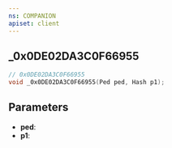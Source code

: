 ```yaml
---
ns: COMPANION
apiset: client
---
```

## _0x0DE02DA3C0F66955

```c
// 0x0DE02DA3C0F66955
void _0x0DE02DA3C0F66955(Ped ped, Hash p1);
```


## Parameters
* **ped**:
* **p1**: